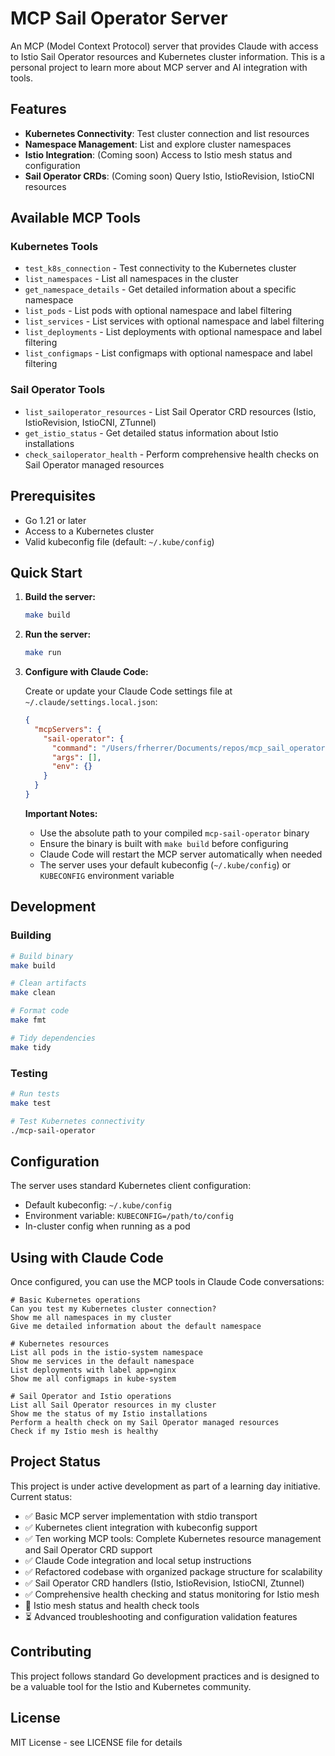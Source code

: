 # MCP Sail Operator Server

An MCP (Model Context Protocol) server that provides Claude with access to Istio Sail Operator resources and Kubernetes cluster information. This is a personal project to learn more about MCP server and AI integration with tools.

## Features

- **Kubernetes Connectivity**: Test cluster connection and list resources
- **Namespace Management**: List and explore cluster namespaces  
- **Istio Integration**: (Coming soon) Access to Istio mesh status and configuration
- **Sail Operator CRDs**: (Coming soon) Query Istio, IstioRevision, IstioCNI resources

## Available MCP Tools

### Kubernetes Tools
- `test_k8s_connection` - Test connectivity to the Kubernetes cluster
- `list_namespaces` - List all namespaces in the cluster
- `get_namespace_details` - Get detailed information about a specific namespace
- `list_pods` - List pods with optional namespace and label filtering
- `list_services` - List services with optional namespace and label filtering
- `list_deployments` - List deployments with optional namespace and label filtering
- `list_configmaps` - List configmaps with optional namespace and label filtering

### Sail Operator Tools
- `list_sailoperator_resources` - List Sail Operator CRD resources (Istio, IstioRevision, IstioCNI, ZTunnel)
- `get_istio_status` - Get detailed status information about Istio installations
- `check_sailoperator_health` - Perform comprehensive health checks on Sail Operator managed resources

## Prerequisites

- Go 1.21 or later
- Access to a Kubernetes cluster
- Valid kubeconfig file (default: `~/.kube/config`)

## Quick Start

1. **Build the server:**
   ```bash
   make build
   ```

2. **Run the server:**
   ```bash
   make run
   ```

3. **Configure with Claude Code:**
   
   Create or update your Claude Code settings file at `~/.claude/settings.local.json`:
   ```json
   {
     "mcpServers": {
       "sail-operator": {
         "command": "/Users/frherrer/Documents/repos/mcp_sail_operator/mcp-sail-operator",
         "args": [],
         "env": {}
       }
     }
   }
   ```
   
   **Important Notes:**
   - Use the absolute path to your compiled `mcp-sail-operator` binary
   - Ensure the binary is built with `make build` before configuring
   - Claude Code will restart the MCP server automatically when needed
   - The server uses your default kubeconfig (`~/.kube/config`) or `KUBECONFIG` environment variable

## Development

### Building
```bash
# Build binary
make build

# Clean artifacts  
make clean

# Format code
make fmt

# Tidy dependencies
make tidy
```

### Testing
```bash
# Run tests
make test

# Test Kubernetes connectivity
./mcp-sail-operator
```

## Configuration

The server uses standard Kubernetes client configuration:

- Default kubeconfig: `~/.kube/config`
- Environment variable: `KUBECONFIG=/path/to/config`
- In-cluster config when running as a pod

## Using with Claude Code

Once configured, you can use the MCP tools in Claude Code conversations:

```
# Basic Kubernetes operations
Can you test my Kubernetes cluster connection?
Show me all namespaces in my cluster
Give me detailed information about the default namespace

# Kubernetes resources
List all pods in the istio-system namespace
Show me services in the default namespace
List deployments with label app=nginx
Show me all configmaps in kube-system

# Sail Operator and Istio operations
List all Sail Operator resources in my cluster
Show me the status of my Istio installations
Perform a health check on my Sail Operator managed resources
Check if my Istio mesh is healthy
```

## Project Status

This project is under active development as part of a learning day initiative. Current status:

- ✅ Basic MCP server implementation with stdio transport
- ✅ Kubernetes client integration with kubeconfig support
- ✅ Ten working MCP tools: Complete Kubernetes resource management and Sail Operator CRD support
- ✅ Claude Code integration and local setup instructions
- ✅ Refactored codebase with organized package structure for scalability
- ✅ Sail Operator CRD handlers (Istio, IstioRevision, IstioCNI, Ztunnel)
- ✅ Comprehensive health checking and status monitoring for Istio mesh
- 🚧 Istio mesh status and health check tools
- ⏳ Advanced troubleshooting and configuration validation features

## Contributing

This project follows standard Go development practices and is designed to be a valuable tool for the Istio and Kubernetes community.

## License

MIT License - see LICENSE file for details
